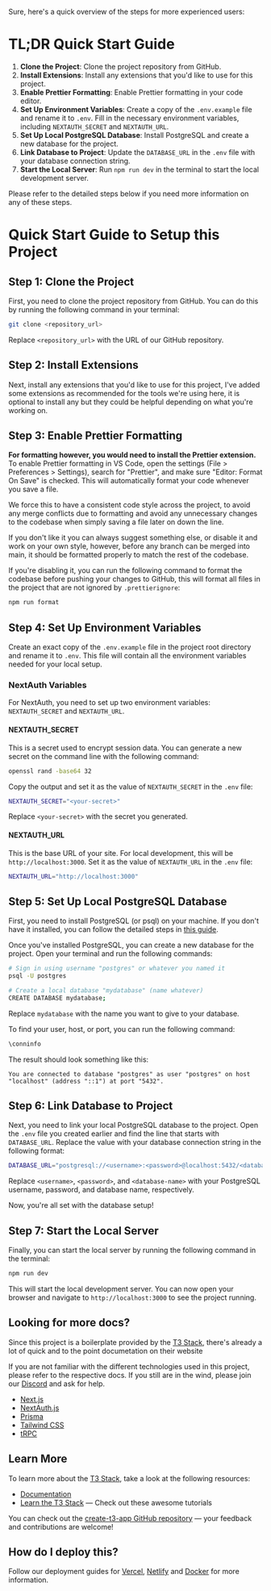 Sure, here's a quick overview of the steps for more experienced users:

# TL;DR Quick Start Guide

1. **Clone the Project**: Clone the project repository from GitHub.
2. **Install Extensions**: Install any extensions that you'd like to use for this project.
3. **Enable Prettier Formatting**: Enable Prettier formatting in your code editor.
4. **Set Up Environment Variables**: Create a copy of the `.env.example` file and rename it to `.env`. Fill in the necessary environment variables, including `NEXTAUTH_SECRET` and `NEXTAUTH_URL`.
5. **Set Up Local PostgreSQL Database**: Install PostgreSQL and create a new database for the project.
6. **Link Database to Project**: Update the `DATABASE_URL` in the `.env` file with your database connection string.
7. **Start the Local Server**: Run `npm run dev` in the terminal to start the local development server.

Please refer to the detailed steps below if you need more information on any of these steps.

# Quick Start Guide to Setup this Project

## Step 1: Clone the Project

First, you need to clone the project repository from GitHub. You can do this by running the following command in your terminal:

```bash
git clone <repository_url>
```

Replace `<repository_url>` with the URL of our GitHub repository.

## Step 2: Install Extensions

Next, install any extensions that you'd like to use for this project, I've added some extensions as recommended for the tools we're using here, it is optional to install any but they could be helpful depending on what you're working on.

## Step 3: Enable Prettier Formatting

**For formatting however, you would need to install the Prettier extension.** To enable Prettier formatting in VS Code, open the settings (File > Preferences > Settings), search for "Prettier", and make sure "Editor: Format On Save" is checked. This will automatically format your code whenever you save a file.

We force this to have a consistent code style across the project, to avoid any merge conflicts due to formatting and avoid any unnecessary changes to the codebase when simply saving a file later on down the line.

If you don't like it you can always suggest something else, or disable it and work on your own style, however, before any branch can be merged into main, it should be formatted properly to match the rest of the codebase.

If you're disabling it, you can run the following command to format the codebase before pushing your changes to GitHub, this will format all files in the project that are not ignored by `.prettierignore`:

```bash
npm run format
```

## Step 4: Set Up Environment Variables

Create an exact copy of the `.env.example` file in the project root directory and rename it to `.env`. This file will contain all the environment variables needed for your local setup.

### NextAuth Variables

For NextAuth, you need to set up two environment variables: `NEXTAUTH_SECRET` and `NEXTAUTH_URL`.

#### NEXTAUTH_SECRET

This is a secret used to encrypt session data. You can generate a new secret on the command line with the following command:

```bash
openssl rand -base64 32
```

Copy the output and set it as the value of `NEXTAUTH_SECRET` in the `.env` file:

```bash
NEXTAUTH_SECRET="<your-secret>"
```

Replace `<your-secret>` with the secret you generated.

#### NEXTAUTH_URL

This is the base URL of your site. For local development, this will be `http://localhost:3000`. Set it as the value of `NEXTAUTH_URL` in the `.env` file:

```bash
NEXTAUTH_URL="http://localhost:3000"
```

## Step 5: Set Up Local PostgreSQL Database

First, you need to install PostgreSQL (or psql) on your machine. If you don't have it installed, you can follow the detailed steps in [this guide](https://www.prisma.io/dataguide/postgresql/setting-up-a-local-postgresql-database#setting-up-postgresql-on-windows).

Once you've installed PostgreSQL, you can create a new database for the project. Open your terminal and run the following commands:

```bash
# Sign in using username "postgres" or whatever you named it
psql -U postgres

# Create a local database "mydatabase" (name whatever)
CREATE DATABASE mydatabase;
```

Replace `mydatabase` with the name you want to give to your database.

To find your user, host, or port, you can run the following command:

```bash
\conninfo
```

The result should look something like this:

```
You are connected to database "postgres" as user "postgres" on host "localhost" (address "::1") at port "5432".
```

## Step 6: Link Database to Project

Next, you need to link your local PostgreSQL database to the project. Open the `.env` file you created earlier and find the line that starts with `DATABASE_URL`. Replace the value with your database connection string in the following format:

```bash
DATABASE_URL="postgresql://<username>:<password>@localhost:5432/<database-name>"
```

Replace `<username>`, `<password>`, and `<database-name>` with your PostgreSQL username, password, and database name, respectively.

Now, you're all set with the database setup!

## Step 7: Start the Local Server

Finally, you can start the local server by running the following command in the terminal:

```bash
npm run dev
```

This will start the local development server. You can now open your browser and navigate to `http://localhost:3000` to see the project running.

## Looking for more docs?

Since this project is a boilerplate provided by the [T3 Stack](https://create.t3.gg/), there's already a lot of quick and to the point documetation on their website

If you are not familiar with the different technologies used in this project, please refer to the respective docs. If you still are in the wind, please join our [Discord](https://t3.gg/discord) and ask for help.

- [Next.js](https://nextjs.org)
- [NextAuth.js](https://next-auth.js.org)
- [Prisma](https://prisma.io)
- [Tailwind CSS](https://tailwindcss.com)
- [tRPC](https://trpc.io)

## Learn More

To learn more about the [T3 Stack](https://create.t3.gg/), take a look at the following resources:

- [Documentation](https://create.t3.gg/)
- [Learn the T3 Stack](https://create.t3.gg/en/faq#what-learning-resources-are-currently-available) — Check out these awesome tutorials

You can check out the [create-t3-app GitHub repository](https://github.com/t3-oss/create-t3-app) — your feedback and contributions are welcome!

## How do I deploy this?

Follow our deployment guides for [Vercel](https://create.t3.gg/en/deployment/vercel), [Netlify](https://create.t3.gg/en/deployment/netlify) and [Docker](https://create.t3.gg/en/deployment/docker) for more information.
